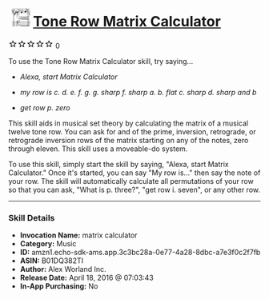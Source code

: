 # &nbsp;<img src="skill_icon" alt="Tone Row Matrix Calculator icon" width="36"> [Tone Row Matrix Calculator](http://alexa.amazon.com/#skills/amzn1.echo-sdk-ams.app.3c3bc28a-0e77-4a28-8dbc-a7e3f0c2f7fb)
![0 stars](../../images/ic_star_border_black_18dp_1x.png)![0 stars](../../images/ic_star_border_black_18dp_1x.png)![0 stars](../../images/ic_star_border_black_18dp_1x.png)![0 stars](../../images/ic_star_border_black_18dp_1x.png)![0 stars](../../images/ic_star_border_black_18dp_1x.png) 0

To use the Tone Row Matrix Calculator skill, try saying...

* *Alexa, start Matrix Calculator*

* *my row is c. d. e. f. g. g. sharp f. sharp a. b. flat c. sharp d. sharp and b*

* *get row p. zero*

This skill aids in musical set theory by calculating the matrix of a musical twelve tone row. You can ask for and of the prime, inversion, retrograde, or retrograde inversion rows of the matrix starting on any of the notes, zero through eleven. This skill uses a moveable-do system.

To use this skill, simply start the skill by saying, "Alexa, start Matrix Calculator." Once it's started, you can say "My row is..." then say the note of your row. The skill will automatically calculate all permutations of your row so that you can ask, "What is p. three?", "get row i. seven", or any other row.

***

### Skill Details

* **Invocation Name:** matrix calculator
* **Category:** Music
* **ID:** amzn1.echo-sdk-ams.app.3c3bc28a-0e77-4a28-8dbc-a7e3f0c2f7fb
* **ASIN:** B01DQ382TI
* **Author:** Alex Worland Inc.
* **Release Date:** April 18, 2016 @ 07:03:43
* **In-App Purchasing:** No
